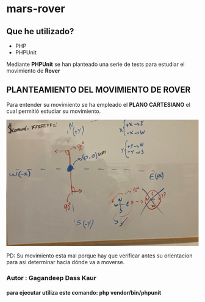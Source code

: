 # mars-rover

## Que he utilizado?

<ul>
    <li>PHP</li>
    <li>PHPUnit</li>
</ul>

Mediante **PHPUnit** se han planteado una serie de tests para estudiar el movimiento de **Rover**

## PLANTEAMIENTO DEL MOVIMIENTO DE ROVER

Para entender su movimiento se ha empleado el **PLANO CARTESIANO** el cual permitió estudiar su movimiento.

![](planocartesiano.jpg)

PD: Su movimiento esta mal porque hay que verificar antes su orientacion para asi determinar hacía dónde va a moverse.

### Autor : Gagandeep Dass Kaur
#### para ejecutar utiliza este comando: php vendor/bin/phpunit
